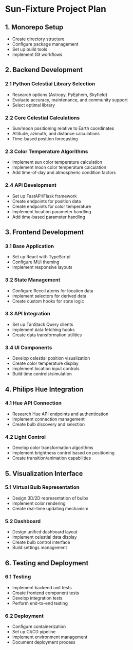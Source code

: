 # Sun-Fixture Project Plan

## 1. Monorepo Setup
- Create directory structure
- Configure package management
- Set up build tools
- Implement Git workflows

## 2. Backend Development

### 2.1 Python Celestial Library Selection
- Research options (Astropy, PyEphem, Skyfield)
- Evaluate accuracy, maintenance, and community support
- Select optimal library

### 2.2 Core Celestial Calculations
- Sun/moon positioning relative to Earth coordinates
- Altitude, azimuth, and distance calculations
- Time-based position forecasting

### 2.3 Color Temperature Algorithms
- Implement sun color temperature calculation
- Implement moon color temperature calculation
- Add time-of-day and atmospheric condition factors

### 2.4 API Development
- Set up FastAPI/Flask framework
- Create endpoints for position data
- Create endpoints for color temperature
- Implement location parameter handling
- Add time-based parameter handling

## 3. Frontend Development

### 3.1 Base Application
- Set up React with TypeScript
- Configure MUI theming
- Implement responsive layouts

### 3.2 State Management
- Configure Recoil atoms for location data
- Implement selectors for derived data
- Create custom hooks for state logic

### 3.3 API Integration
- Set up TanStack Query clients
- Implement data fetching hooks
- Create data transformation utilities

### 3.4 UI Components
- Develop celestial position visualization
- Create color temperature display
- Implement location input controls
- Build time controls/simulation

## 4. Philips Hue Integration

### 4.1 Hue API Connection
- Research Hue API endpoints and authentication
- Implement connection management
- Create bulb discovery and selection

### 4.2 Light Control
- Develop color transformation algorithms
- Implement brightness control based on positioning
- Create transition/animation capabilities

## 5. Visualization Interface

### 5.1 Virtual Bulb Representation
- Design 3D/2D representation of bulbs
- Implement color rendering
- Create real-time updating mechanism

### 5.2 Dashboard
- Design unified dashboard layout
- Implement celestial data display
- Create bulb control interface
- Build settings management

## 6. Testing and Deployment

### 6.1 Testing
- Implement backend unit tests
- Create frontend component tests
- Develop integration tests
- Perform end-to-end testing

### 6.2 Deployment
- Configure containerization
- Set up CI/CD pipeline
- Implement environment management
- Document deployment process